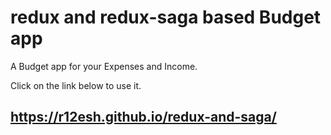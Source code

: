 # redux and redux-saga based Budget app

A Budget app for your Expenses and Income.

Click on the link below to use it.
## https://r12esh.github.io/redux-and-saga/
